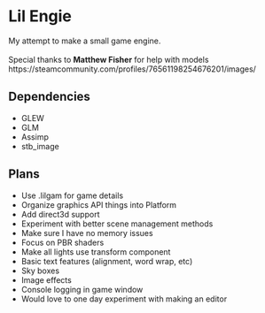 <h1>Lil Engie</h1>
My attempt to make a small game engine.
<br /> <br />
Special thanks to <b>Matthew Fisher</b> for help with models
<br />
https://steamcommunity.com/profiles/76561198254676201/images/

<h2>Dependencies</h2>
<ul>
  <li>GLEW</li>
  <li>GLM</li>
  <li>Assimp</li>
  <li>stb_image</li>
</ul>

<h2>Plans</h2>
<ul>
  <li>Use .lilgam for game details</li>
  <li>Organize graphics API things into Platform</li>
  <li>Add direct3d support</li>
  <li>Experiment with better scene management methods</li>
  <li>Make sure I have no memory issues</li>
  <li>Focus on PBR shaders</li>
  <li>Make all lights use transform component</li>
  <li>Basic text features (alignment, word wrap, etc)</li>
  <li>Sky boxes</li>
  <li>Image effects</li>
  <li>Console logging in game window</li>
  
  <li>Would love to one day experiment with making an editor</li>
</ul>
